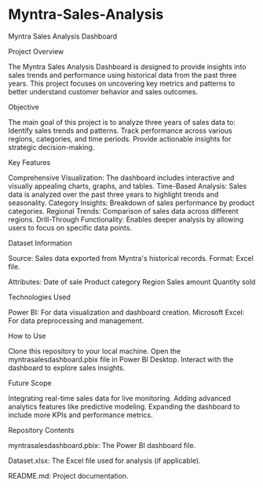 # Myntra-Sales-Analysis

Myntra Sales Analysis Dashboard

Project Overview

The Myntra Sales Analysis Dashboard is designed to provide insights into sales trends and performance using historical data from the past three years. This project focuses on uncovering key metrics and patterns to better understand customer behavior and sales outcomes.

Objective

The main goal of this project is to analyze three years of sales data to:
Identify sales trends and patterns.
Track performance across various regions, categories, and time periods.
Provide actionable insights for strategic decision-making.

Key Features

Comprehensive Visualization: The dashboard includes interactive and visually appealing charts, graphs, and tables.
Time-Based Analysis: Sales data is analyzed over the past three years to highlight trends and seasonality.
Category Insights: Breakdown of sales performance by product categories.
Regional Trends: Comparison of sales data across different regions.
Drill-Through Functionality: Enables deeper analysis by allowing users to focus on specific data points.

Dataset Information

Source: Sales data exported from Myntra's historical records.
Format: Excel file.

Attributes:
Date of sale
Product category
Region
Sales amount
Quantity sold

Technologies Used

Power BI: For data visualization and dashboard creation.
Microsoft Excel: For data preprocessing and management.

How to Use

Clone this repository to your local machine.
Open the myntrasalesdashboard.pbix file in Power BI Desktop.
Interact with the dashboard to explore sales insights.

Future Scope

Integrating real-time sales data for live monitoring.
Adding advanced analytics features like predictive modeling.
Expanding the dashboard to include more KPIs and performance metrics.

Repository Contents

myntrasalesdashboard.pbix: The Power BI dashboard file.

Dataset.xlsx: The Excel file used for analysis (if applicable).

README.md: Project documentation.

